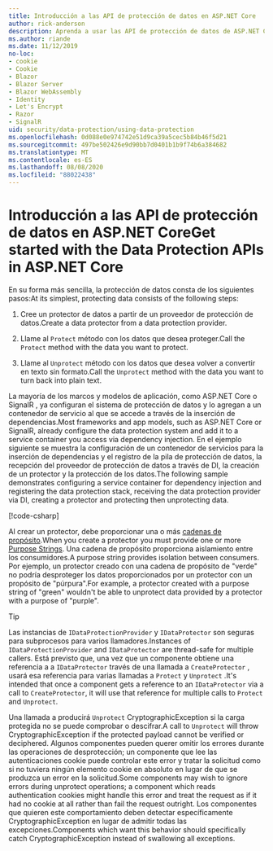 ```yaml
---
title: Introducción a las API de protección de datos en ASP.NET Core
author: rick-anderson
description: Aprenda a usar las API de protección de datos de ASP.NET Core para proteger y desproteger los datos de una aplicación.
ms.author: riande
ms.date: 11/12/2019
no-loc:
- cookie
- Cookie
- Blazor
- Blazor Server
- Blazor WebAssembly
- Identity
- Let's Encrypt
- Razor
- SignalR
uid: security/data-protection/using-data-protection
ms.openlocfilehash: 0d088e0e974742e51d9ca39a5cec5b84b46f5d21
ms.sourcegitcommit: 497be502426e9d90bb7d0401b1b9f74b6a384682
ms.translationtype: MT
ms.contentlocale: es-ES
ms.lasthandoff: 08/08/2020
ms.locfileid: "88022438"
---
```

# <a name="get-started-with-the-data-protection-apis-in-aspnet-core"></a><span data-ttu-id="4b256-103">Introducción a las API de protección de datos en ASP.NET Core</span><span class="sxs-lookup"><span data-stu-id="4b256-103">Get started with the Data Protection APIs in ASP.NET Core</span></span>

<a name="security-data-protection-getting-started"></a>

<span data-ttu-id="4b256-104">En su forma más sencilla, la protección de datos consta de los siguientes pasos:</span><span class="sxs-lookup"><span data-stu-id="4b256-104">At its simplest, protecting data consists of the following steps:</span></span>

1. <span data-ttu-id="4b256-105">Cree un protector de datos a partir de un proveedor de protección de datos.</span><span class="sxs-lookup"><span data-stu-id="4b256-105">Create a data protector from a data protection provider.</span></span>

2. <span data-ttu-id="4b256-106">Llame al `Protect` método con los datos que desea proteger.</span><span class="sxs-lookup"><span data-stu-id="4b256-106">Call the `Protect` method with the data you want to protect.</span></span>

3. <span data-ttu-id="4b256-107">Llame al `Unprotect` método con los datos que desea volver a convertir en texto sin formato.</span><span class="sxs-lookup"><span data-stu-id="4b256-107">Call the `Unprotect` method with the data you want to turn back into plain text.</span></span>

<span data-ttu-id="4b256-108">La mayoría de los marcos y modelos de aplicación, como ASP.NET Core o SignalR , ya configuran el sistema de protección de datos y lo agregan a un contenedor de servicio al que se accede a través de la inserción de dependencias.</span><span class="sxs-lookup"><span data-stu-id="4b256-108">Most frameworks and app models, such as ASP.NET Core or SignalR, already configure the data protection system and add it to a service container you access via dependency injection.</span></span> <span data-ttu-id="4b256-109">En el ejemplo siguiente se muestra la configuración de un contenedor de servicios para la inserción de dependencias y el registro de la pila de protección de datos, la recepción del proveedor de protección de datos a través de DI, la creación de un protector y la protección de los datos.</span><span class="sxs-lookup"><span data-stu-id="4b256-109">The following sample demonstrates configuring a service container for dependency injection and registering the data protection stack, receiving the data protection provider via DI, creating a protector and protecting then unprotecting data.</span></span>

[!code-csharp[](../../security/data-protection/using-data-protection/samples/protectunprotect.cs?highlight=26,34,35,36,37,38,39,40)]

<span data-ttu-id="4b256-110">Al crear un protector, debe proporcionar una o más [cadenas de propósito](xref:security/data-protection/consumer-apis/purpose-strings).</span><span class="sxs-lookup"><span data-stu-id="4b256-110">When you create a protector you must provide one or more [Purpose Strings](xref:security/data-protection/consumer-apis/purpose-strings).</span></span> <span data-ttu-id="4b256-111">Una cadena de propósito proporciona aislamiento entre los consumidores.</span><span class="sxs-lookup"><span data-stu-id="4b256-111">A purpose string provides isolation between consumers.</span></span> <span data-ttu-id="4b256-112">Por ejemplo, un protector creado con una cadena de propósito de "verde" no podría desproteger los datos proporcionados por un protector con un propósito de "púrpura".</span><span class="sxs-lookup"><span data-stu-id="4b256-112">For example, a protector created with a purpose string of "green" wouldn't be able to unprotect data provided by a protector with a purpose of "purple".</span></span>

>[!TIP]
> <span data-ttu-id="4b256-113">Las instancias de `IDataProtectionProvider` y `IDataProtector` son seguras para subprocesos para varios llamadores.</span><span class="sxs-lookup"><span data-stu-id="4b256-113">Instances of `IDataProtectionProvider` and `IDataProtector` are thread-safe for multiple callers.</span></span> <span data-ttu-id="4b256-114">Está previsto que, una vez que un componente obtiene una referencia a a `IDataProtector` través de una llamada a `CreateProtector` , usará esa referencia para varias llamadas a `Protect` y `Unprotect` .</span><span class="sxs-lookup"><span data-stu-id="4b256-114">It's intended that once a component gets a reference to an `IDataProtector` via a call to `CreateProtector`, it will use that reference for multiple calls to `Protect` and `Unprotect`.</span></span>
>
><span data-ttu-id="4b256-115">Una llamada a producirá `Unprotect` CryptographicException si la carga protegida no se puede comprobar o descifrar.</span><span class="sxs-lookup"><span data-stu-id="4b256-115">A call to `Unprotect` will throw CryptographicException if the protected payload cannot be verified or deciphered.</span></span> <span data-ttu-id="4b256-116">Algunos componentes pueden querer omitir los errores durante las operaciones de desprotección; un componente que lee las autenticaciones cookie puede controlar este error y tratar la solicitud como si no tuviera ningún elemento cookie en absoluto en lugar de que se produzca un error en la solicitud.</span><span class="sxs-lookup"><span data-stu-id="4b256-116">Some components may wish to ignore errors during unprotect operations; a component which reads authentication cookies might handle this error and treat the request as if it had no cookie at all rather than fail the request outright.</span></span> <span data-ttu-id="4b256-117">Los componentes que quieren este comportamiento deben detectar específicamente CryptographicException en lugar de admitir todas las excepciones.</span><span class="sxs-lookup"><span data-stu-id="4b256-117">Components which want this behavior should specifically catch CryptographicException instead of swallowing all exceptions.</span></span>
